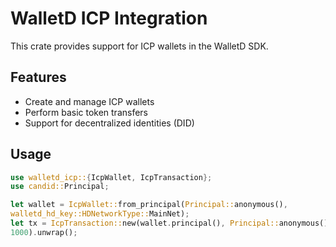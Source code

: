# WalletD ICP Integration

This crate provides support for ICP wallets in the WalletD SDK.

## Features
- Create and manage ICP wallets
- Perform basic token transfers
- Support for decentralized identities (DID)

## Usage
```rust
use walletd_icp::{IcpWallet, IcpTransaction};
use candid::Principal;

let wallet = IcpWallet::from_principal(Principal::anonymous(), 
walletd_hd_key::HDNetworkType::MainNet);
let tx = IcpTransaction::new(wallet.principal(), Principal::anonymous(), 
1000).unwrap();
